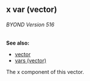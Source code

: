 ## x var (vector) 
###### BYOND Version 516
**See also:**
+   [vector](/ref/vector.md) 
+   [vars (vector)](/ref/vector/var.md) 

The x component of this vector.